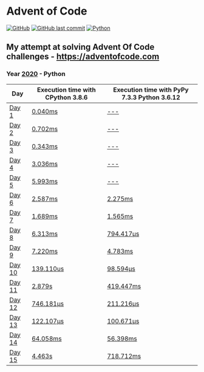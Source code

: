 # Advent of Code

[![GitHub](https://img.shields.io/github/license/Noettore/AdventOfCode)](./LICENSE)
[![GitHub last commit](https://img.shields.io/github/last-commit/Noettore/AdventOfCode)](https://github.com/Noettore/AdventOfCode/commit/master)
[![Python](https://github.com/Noettore/AdventOfCode/workflows/Python/badge.svg)](https://github.com/Noettore/AdventOfCode/actions?query=workflow%3APython)

## My attempt at solving Advent Of Code challenges - https://adventofcode.com

### Year [2020](https://adventofcode.com/2020/) - Python

| Day                                            | Execution time with CPython 3.8.6              | Execution time with PyPy 7.3.3 Python 3.6.12   |
| ---------------------------------------------- | ---------------------------------------------- | ---------------------------------------------- |
| [Day 1](https://adventofcode.com/2020/day/1)   | [0.040ms](./2020-python/solutions/day_01.py)   | [---](./2020-python/solutions/day_01.py)       |
| [Day 2](https://adventofcode.com/2020/day/2)   | [0.702ms](./2020-python/solutions/day_02.py)   | [---](./2020-python/solutions/day_02.py)       |
| [Day 3](https://adventofcode.com/2020/day/3)   | [0.343ms](./2020-python/solutions/day_03.py)   | [---](./2020-python/solutions/day_03.py)       |
| [Day 4](https://adventofcode.com/2020/day/4)   | [3.036ms](./2020-python/solutions/day_04.py)   | [---](./2020-python/solutions/day_04.py)       |
| [Day 5](https://adventofcode.com/2020/day/5)   | [5.993ms](./2020-python/solutions/day_05.py)   | [---](./2020-python/solutions/day_05.py)       |
| [Day 6](https://adventofcode.com/2020/day/6)   | [2.587ms](./2020-python/solutions/day_06.py)   | [2.275ms](./2020-python/solutions/day_06.py)   |
| [Day 7](https://adventofcode.com/2020/day/7)   | [1.689ms](./2020-python/solutions/day_07.py)   | [1.565ms](./2020-python/solutions/day_07.py)   |
| [Day 8](https://adventofcode.com/2020/day/8)   | [6.313ms](./2020-python/solutions/day_08.py)   | [794.417µs](./2020-python/solutions/day_08.py) |
| [Day 9](https://adventofcode.com/2020/day/9)   | [7.220ms](./2020-python/solutions/day_09.py)   | [4.783ms](./2020-python/solutions/day_09.py)   |
| [Day 10](https://adventofcode.com/2020/day/10) | [139.110us](./2020-python/solutions/day_10.py) | [98.594µs](./2020-python/solutions/day_10.py)  |
| [Day 11](https://adventofcode.com/2020/day/11) | [2.879s](./2020-python/solutions/day_11.py)    | [419.447ms](./2020-python/solutions/day_11.py) |
| [Day 12](https://adventofcode.com/2020/day/12) | [746.181µs](./2020-python/solutions/day_12.py) | [211.216µs](./2020-python/solutions/day_12.py) |
| [Day 13](https://adventofcode.com/2020/day/13) | [122.107µs](./2020-python/solutions/day_13.py) | [100.671µs](./2020-python/solutions/day_13.py) |
| [Day 14](https://adventofcode.com/2020/day/14) | [64.058ms](./2020-python/solutions/day_14.py)  | [56.398ms](./2020-python/solutions/day_14.py)  |
| [Day 15](https://adventofcode.com/2020/day/15) | [4.463s](./2020-python/solutions/day_15.py)    | [718.712ms](./2020-python/solutions/day_15.py) |
